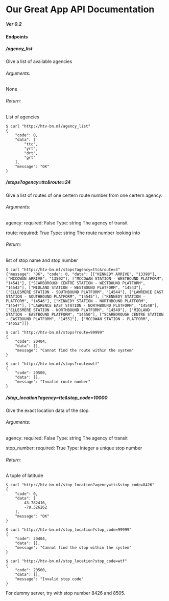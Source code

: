 # Our Great App API Documentation

##### Ver 0.2

#### Endpoints


##### /agency_list

Give a list of available agencies

###### Arguments: 

None

###### Return: 

List of agencies

```
$ curl "http://htv-bn.ml/agency_list"
{
    "code": 0, 
    "data": [
        "ttc", 
        "yrt", 
        "drt", 
        "grt"
    ], 
    "message": "OK"
}
```


##### /stops?agency=ttc&route=24

Give a list of routes of one certern route number from one certern agency.

###### Arguments:

agency: required: False Type: string The agency of transit

route: required: True Type: string The route number looking into

###### Return: 

list of stop name and stop number

```
$ curl "http://htv-bn.ml/stops?agency=ttc&route=3"
{"message": "OK", "code": 0, "data": [["KENNEDY ARRIVE", "13398"], ["MCCOWAN ARRIVE", "13502"], ["MCCOWAN STATION - WESTBOUND PLATFORM", "14541"], ["SCARBOROUGH CENTRE STATION - WESTBOUND PLATFORM", "14542"], ["MIDLAND STATION - WESTBOUND PLATFORM", "14543"], ["ELLESMERE STATION - SOUTHBOUND PLATFORM", "14544"], ["LAWRENCE EAST STATION - SOUTHBOUND PLATFORM", "14545"], ["KENNEDY STATION - PLATFORM", "14546"], ["KENNEDY STATION - NORTHBOUND PLATFORM", "14547"], ["LAWRENCE EAST STATION - NORTHBOUND PLATFORM", "14548"], ["ELLESMERE STATION - NORTHBOUND PLATFORM", "14549"], ["MIDLAND STATION - EASTBOUND PLATFORM", "14550"], ["SCARBOROUGH CENTRE STATION - EASTBOUND PLATFORM", "14551"], ["MCCOWAN STATION - PLATFORM", "14552"]]}

$ curl "http://htv-bn.ml/stops?route=99999"
{
    "code": 20404, 
    "data": [], 
    "message": "Cannot find the route within the system"
}

$ curl "http://htv-bn.ml/stops?route=wtf"
{
    "code": 20500, 
    "data": [], 
    "message": "Invalid route number"
}
```


##### /stop_location?agency=ttc&stop_code=10000

Give the exact location data of the stop.

###### Arguments:

agency: required: False Type: string The agency of transit

stop_number: required: True Type: integer a unique stop number 

###### Return: 

A tuple of latitude

```
$ curl "http://htv-bn.ml/stop_location?agency=ttc&stop_code=8426"
{
    "code": 0, 
    "data": [
        43.782416, 
        -79.326262
    ], 
    "message": "OK"
}

$ curl "http://htv-bn.ml/stop_location?stop_code=99999"
{
    "code": 20404, 
    "data": [], 
    "message": "Cannot find the stop within the system"
}

$ curl "http://htv-bn.ml/stop_location?stop_code=wtf"
{
    "code": 20500, 
    "data": [], 
    "message": "Invalid stop code"
}
``` 

For dummy server, try with stop number 8426 and 8505.
